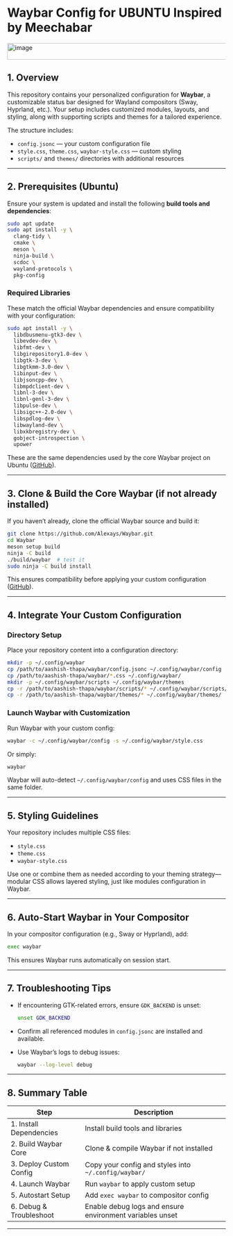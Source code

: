 # Waybar Config for UBUNTU Inspired by Meechabar
<img width="1928" height="38" alt="image" src="https://github.com/user-attachments/assets/05824ee3-6a86-4ca3-8faf-bf8f00eb2419" />

## 1. Overview

This repository contains your personalized configuration for **Waybar**, a customizable status bar designed for Wayland compositors (Sway, Hyprland, etc.). Your setup includes customized modules, layouts, and styling, along with supporting scripts and themes for a tailored experience.

The structure includes:

* `config.jsonc` — your custom configuration file
* `style.css`, `theme.css`, `waybar-style.css` — custom styling
* `scripts/` and `themes/` directories with additional resources

---

## 2. Prerequisites (Ubuntu)

Ensure your system is updated and install the following **build tools and dependencies**:

```bash
sudo apt update
sudo apt install -y \
  clang-tidy \
  cmake \
  meson \
  ninja-build \
  scdoc \
  wayland-protocols \
  pkg-config
```

### Required Libraries

These match the official Waybar dependencies and ensure compatibility with your configuration:

```bash
sudo apt install -y \
  libdbusmenu-gtk3-dev \
  libevdev-dev \
  libfmt-dev \
  libgirepository1.0-dev \
  libgtk-3-dev \
  libgtkmm-3.0-dev \
  libinput-dev \
  libjsoncpp-dev \
  libmpdclient-dev \
  libnl-3-dev \
  libnl-genl-3-dev \
  libpulse-dev \
  libsigc++-2.0-dev \
  libspdlog-dev \
  libwayland-dev \
  libxkbregistry-dev \
  gobject-introspection \
  upower
```

These are the same dependencies used by the core Waybar project on Ubuntu ([GitHub][1]).

---

## 3. Clone & Build the Core Waybar (if not already installed)

If you haven’t already, clone the official Waybar source and build it:

```bash
git clone https://github.com/Alexays/Waybar.git
cd Waybar
meson setup build
ninja -C build
./build/waybar  # test it
sudo ninja -C build install
```

This ensures compatibility before applying your custom configuration ([GitHub][1]).

---

## 4. Integrate Your Custom Configuration

### Directory Setup

Place your repository content into a configuration directory:

```bash
mkdir -p ~/.config/waybar
cp /path/to/aashish-thapa/waybar/config.jsonc ~/.config/waybar/config
cp /path/to/aashish-thapa/waybar/*.css ~/.config/waybar/
mkdir -p ~/.config/waybar/scripts ~/.config/waybar/themes
cp -r /path/to/aashish-thapa/waybar/scripts/* ~/.config/waybar/scripts/
cp -r /path/to/aashish-thapa/waybar/themes/* ~/.config/waybar/themes/
```

### Launch Waybar with Customization

Run Waybar with your custom config:

```bash
waybar -c ~/.config/waybar/config -s ~/.config/waybar/style.css
```

Or simply:

```bash
waybar
```

Waybar will auto-detect `~/.config/waybar/config` and uses CSS files in the same folder.

---

## 5. Styling Guidelines

Your repository includes multiple CSS files:

* `style.css`
* `theme.css`
* `waybar-style.css`

Use one or combine them as needed according to your theming strategy—modular CSS allows layered styling, just like modules configuration in Waybar.

---

## 6. Auto-Start Waybar in Your Compositor

In your compositor configuration (e.g., Sway or Hyprland), add:

```bash
exec waybar
```

This ensures Waybar runs automatically on session start.

---

## 7. Troubleshooting Tips

* If encountering GTK-related errors, ensure `GDK_BACKEND` is unset:

  ```bash
  unset GDK_BACKEND
  ```
* Confirm all referenced modules in `config.jsonc` are installed and available.
* Use Waybar’s logs to debug issues:

  ```bash
  waybar --log-level debug
  ```

---

## 8. Summary Table

| Step                    | Description                                              |
| ----------------------- | -------------------------------------------------------- |
| 1. Install Dependencies | Install build tools and libraries                        |
| 2. Build Waybar Core    | Clone & compile Waybar if not installed                  |
| 3. Deploy Custom Config | Copy your config and styles into `~/.config/waybar/`     |
| 4. Launch Waybar        | Run `waybar` to apply custom setup                       |
| 5. Autostart Setup      | Add `exec waybar` to compositor config                   |
| 6. Debug & Troubleshoot | Enable debug logs and ensure environment variables unset |

---


[1]: https://github.com/Alexays/Waybar?utm_source=chatgpt.com "Alexays/Waybar: Highly customizable Wayland bar for ... - GitHub"
